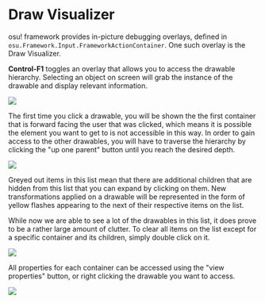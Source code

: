 # Draw Visualizer
 
osu! framework provides in-picture debugging overlays, defined in `osu.Framework.Input.FrameworkActionContainer`. One such overlay is the Draw Visualizer.

**Control-F1** toggles an overlay that allows you to access the drawable hierarchy. Selecting an object on screen will grab the instance of the drawable and display relevant information.

![](https://cdn.discordapp.com/attachments/318886668889227266/538272068764958720/Screen_Shot_2019-01-25_at_5.10.57_PM.jpg)

The first time you click a drawable, you will be shown the the first container that is forward facing the user that was clicked, which means it is possible the element you want to get to is not accessible in this way. In order to gain access to the other drawables, you will have to traverse the hierarchy by clicking the "up one parent" button until you reach the desired depth.

![](https://cdn.discordapp.com/attachments/318886668889227266/538306806795993090/Screen_Shot_2019-01-25_at_7.28.11_PM.jpg)

Greyed out items in this list mean that there are additional children that are hidden from this list that you can expand by clicking on them. New transformations applied on a drawable will be represented in the form of yellow flashes appearing to the next of their respective items on the list.

While now we are able to see a lot of the drawables in this list, it does prove to be a rather large amount of clutter. To clear all items on the list except for a specific container and its children, simply double click on it.

![](https://cdn.discordapp.com/attachments/318886668889227266/538310347631755265/Screen_Shot_2019-01-25_at_7.28.11_PM.jpg)

All properties for each container can be accessed using the "view properties" button, or right clicking the drawable you want to access.

![](https://cdn.discordapp.com/attachments/318886668889227266/538311755491835904/penis.jpg)
